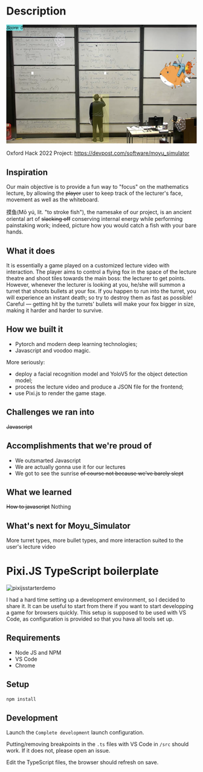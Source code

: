 # Description
[![video demo](game_example.png)](https://www.youtube.com/watch?v=J5YNJJJmtlw)

Oxford Hack 2022 Project: https://devpost.com/software/moyu_simulator

## Inspiration
Our main objective is to provide a fun way to "focus" on the mathematics lecture, by allowing the ~~player~~ user to keep track of the lecturer's face, movement as well as the whiteboard. 

摸鱼(Mō yú, lit. "to stroke fish"), the namesake of our project, is an ancient oriental art of ~~slacking off~~ conserving internal energy while performing painstaking work; indeed, picture how you would catch a fish with your bare hands. 

## What it does
It is essentially a game played on a customized lecture video with interaction. The player aims to control a flying fox in the space of the lecture theatre and shoot tiles towards the main boss: the lecturer to get points. However, whenever the lecturer is looking at you, he/she will summon a turret that shoots bullets at your fox. If you happen to run into the turret, you will experience an instant death; so try to destroy them as fast as possible! Careful — getting hit by the turrets' bullets will make your fox bigger in size, making it harder and harder to survive.

## How we built it
- Pytorch and modern deep learning technologies;
- Javascript and voodoo magic.

More seriously:
- deploy a facial recognition model and YoloV5 for the object detection model;
- process the lecture video and produce a JSON file for the frontend;
- use Pixi.js to render the game stage.

## Challenges we ran into
~~Javascript~~

## Accomplishments that we're proud of
- We outsmarted Javascript
- We are actually gonna use it for our lectures
- We got to see the sunrise ~~of course not because we've barely slept~~

## What we learned
~~How to javascript~~ Nothing

## What's next for Moyu_Simulator
More turret types, more bullet types, and more interaction suited to the user's lecture video


# Pixi.JS TypeScript boilerplate
![pixijsstarterdemo](https://user-images.githubusercontent.com/1882000/117959954-cde93100-b31c-11eb-889b-4879bd596c6b.gif)

I had a hard time setting up a development environment, so I decided to share it.
It can be useful to start from there if you want to start developping a game for browsers quickly.
This setup is supposed to be used with VS Code, as configuration is provided so that you hava all tools set up.



## Requirements

-   Node JS and NPM
-   VS Code
-   Chrome

## Setup

```bash
npm install
```

## Development

Launch the `Complete development` launch configuration.

Putting/removing breakpoints in the `.ts` files with VS Code in `/src` should work.
If it does not, please open an issue.

Edit the TypeScript files, the browser should refresh on save.